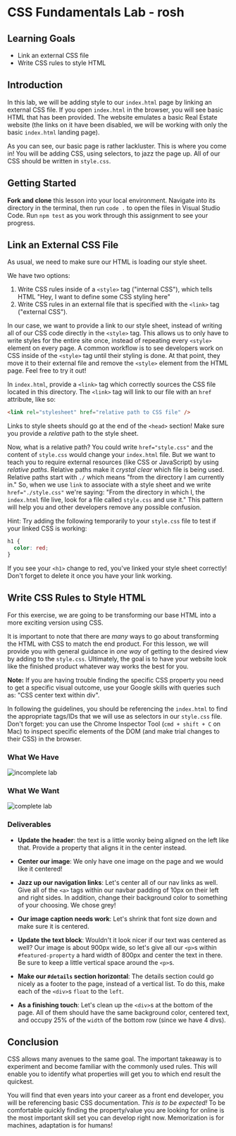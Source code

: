 # CSS Fundamentals Lab - rosh

## Learning Goals

- Link an external CSS file
- Write CSS rules to style HTML

## Introduction

In this lab, we will be adding style to our `index.html` page by linking an
external CSS file. If you open `index.html` in the browser, you will see basic
HTML that has been provided. The website emulates a basic Real Estate website
(the links on it have been disabled, we will be working with only the basic
`index.html` landing page).

As you can see, our basic page is rather lackluster. This is where you come in!
You will be adding CSS, using selectors, to jazz the page up. All of our CSS
should be written in `style.css`.

## Getting Started

**Fork and clone** this lesson into your local environment. Navigate into its
directory in the terminal, then run `code .` to open the files in Visual Studio
Code. Run `npm test` as you work through this assignment to see your progress.

## Link an External CSS File

As usual, we need to make sure our HTML is loading our style sheet.

We have two options:

1. Write CSS rules inside of a `<style>` tag ("internal CSS"), which tells HTML
   "Hey, I want to define some CSS styling here"
2. Write CSS rules in an external file that is specified with the `<link>` tag
   ("external CSS").

In our case, we want to provide a link to our style sheet, instead of writing
all of our CSS code directly in the `<style>` tag. This allows us to only have
to write styles for the entire site once, instead of repeating every `<style>`
element on every page. A common workflow is to see developers work on CSS inside
of the `<style>` tag until their styling is done. At that point, they move it to
their external file and remove the `<style>` element from the HTML page. Feel
free to try it out!

In `index.html`, provide a `<link>` tag which correctly sources the CSS file
located in this directory. The `<link>` tag will link to our file with an `href`
attribute, like so:

```html
<link rel="stylesheet" href="relative path to CSS file" />
```

Links to style sheets should go at the end of the `<head>` section! Make sure
you provide a _relative_ path to the style sheet.

Now, what is a relative path? You could write `href="style.css"` and the content
of `style.css` would change your `index.html` file. But we want to teach you to
require external resources (like CSS or JavaScript) by using _relative paths_.
Relative paths make it _crystal clear_ which file is being used. Relative paths
start with `./` which means "from the directory I am currently in." So, when we
use `link` to associate with a style sheet and we write `href="./style.css"`
we're saying: "From the directory in which I, the `index.html` file live, look
for a file called `style.css` and use it." This pattern will help you and other
developers remove any possible confusion.

Hint: Try adding the following temporarily to your `style.css` file to test if
your linked CSS is working:

```css
h1 {
  color: red;
}
```

If you see your `<h1>` change to red, you've linked your style sheet correctly!
Don't forget to delete it once you have your link working.

## Write CSS Rules to Style HTML

For this exercise, we are going to be transforming our base HTML into a more
exciting version using CSS.

It is important to note that there are _many_ ways to go about transforming the
HTML with CSS to match the end product. For this lesson, we will provide you
with general guidance in _one way_ of getting to the desired view by adding to
the `style.css`. Ultimately, the goal is to have your website look like the
finished product whatever way works the best for you.

**Note:** If you are having trouble finding the specific CSS property you need
to get a specific visual outcome, use your Google skills with queries such as:
"CSS center text within div".

In following the guidelines, you should be referencing the `index.html` to find
the appropriate tags/IDs that we will use as selectors in our `style.css` file.
Don't forget: you can use the Chrome Inspector Tool (`cmd + shift + C` on Mac)
to inspect specific elements of the DOM (and make trial changes to their CSS) in
the browser.

### What We Have

![incomplete lab](https://curriculum-content.s3.amazonaws.com/fewds-css/css-fundamentals-lab-incomplete.png)

### What We Want

![complete lab](https://curriculum-content.s3.amazonaws.com/fewds-css/css-fundamentals-lab-complete.png)

### Deliverables

- **Update the header**: the text is a little wonky being aligned on the left
  like that. Provide a property that aligns it in the center instead.

- **Center our image**: We only have one image on the page and we would like it
  centered!

- **Jazz up our navigation links**: Let's center all of our nav links as well.
  Give all of the `<a>` tags within our navbar padding of 10px on their left and
  right sides. In addition, change their background color to something of your
  choosing. We chose grey!

- **Our image caption needs work**: Let's shrink that font size down and make
  sure it is centered.

- **Update the text block**: Wouldn't it look nicer if our text was centered as
  well? Our image is about 900px wide, so let's give all our `<p>`s within
  `#featured-property` a hard width of 800px and center the text in there. Be
  sure to keep a little vertical space around the `<p>`s.

- **Make our `#details` section horizontal**: The details section could go
  nicely as a footer to the page, instead of a vertical list. To do this, make
  each of the `<div>`s `float` to the `left`.

- **As a finishing touch**: Let's clean up the `<div>`s at the bottom of the
  page. All of them should have the same background color, centered text, and
  occupy 25% of the `width` of the bottom row (since we have 4 divs).

## Conclusion

CSS allows many avenues to the same goal. The important takeaway is to
experiment and become familiar with the commonly used rules. This will enable
you to identify what properties will get you to which end result the quickest.

You will find that even years into your career as a front end developer, you
will be referencing basic CSS documentation. _This is to be expected!_ To be
comfortable quickly finding the property/value you are looking for online is the
most important skill set you can develop right now. Memorization is for
machines, adaptation is for humans!

[un-styled]:
  https://curriculum-content.s3.amazonaws.com/web-development/unstyled-codepen.jpeg
[styled]:
  https://curriculum-content.s3.amazonaws.com/web-development/styled-codepen.jpeg
